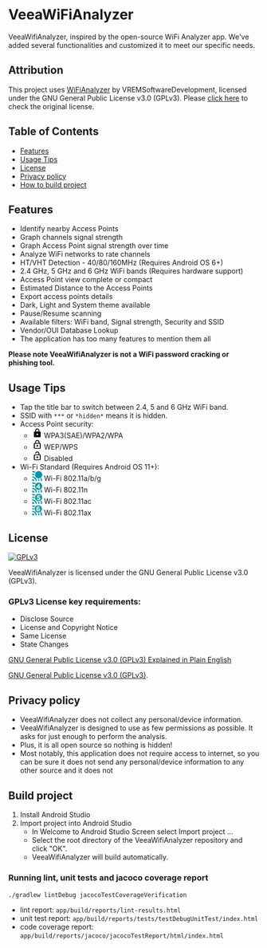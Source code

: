<h1>VeeaWiFiAnalyzer</h1>

VeeaWifiAnalyzer, inspired by the open-source WiFi Analyzer app. We've added several functionalities and customized it to meet our specific needs.

## Attribution

This project uses [WiFiAnalyzer](https://github.com/VREMSoftwareDevelopment/WiFiAnalyzer) by VREMSoftwareDevelopment, licensed under the GNU General Public License v3.0 (GPLv3). 
Please [click here](https://github.com/VREMSoftwareDevelopment/WiFiAnalyzer?tab=GPL-3.0-1-ov-file) to check the original license. 


## Table of Contents

- [Features](#features)
- [Usage Tips](#usage-tips)
- [License](#license)
- [Privacy policy](#privacy-policy)
- [How to build project](#build-project)

## Features

* Identify nearby Access Points
* Graph channels signal strength
* Graph Access Point signal strength over time
* Analyze WiFi networks to rate channels
* HT/VHT Detection - 40/80/160MHz (Requires Android OS 6+)
* 2.4 GHz, 5 GHz and 6 GHz WiFi bands (Requires hardware support)
* Access Point view complete or compact
* Estimated Distance to the Access Points
* Export access points details
* Dark, Light and System theme available
* Pause/Resume scanning
* Available filters: WiFi band, Signal strength, Security and SSID
* Vendor/OUI Database Lookup
* The application has too many features to mention them all

**Please note VeeaWifiAnalyzer is not a WiFi password cracking or phishing tool.**

## Usage Tips

* Tap the title bar to switch between 2.4, 5 and 6 GHz WiFi band.
* SSID with `***` or `*hidden*` means it is hidden.
* Access Point security:
    * <img src="images/ic_lock_black_18dp.png" alt="WPA2/WPA" height="20"> WPA3(SAE)/WPA2/WPA 
    * <img src="images/ic_lock_outline_black_18dp.png" alt="WEP/WPS" height="20"> WEP/WPS
    * <img src="images/ic_lock_open_black_18dp.png" alt="Disabled" height="20"> Disabled
* Wi-Fi Standard (Requires Android OS 11+):
    * <img src="images/ic_wifi_legacy.png" alt="Wi-Fi 802.11a/b/g" height="20"> Wi-Fi 802.11a/b/g
    * <img src="images/ic_wifi_4.png" alt="Wi-Fi 802.11n" height="20"> Wi-Fi 802.11n
    * <img src="images/ic_wifi_5.png" alt="Wi-Fi 802.11ac" height="20"> Wi-Fi 802.11ac
    * <img src="images/ic_wifi_6.png" alt="Wi-Fi 802.11ax" height="20"> Wi-Fi 802.11ax

## License

[<img src="https://www.gnu.org/graphics/gplv3-127x51.png" alt="GPLv3" >](http://www.gnu.org/licenses/gpl-3.0.html)

VeeaWifiAnalyzer is licensed under the GNU General Public License v3.0 (GPLv3).

### GPLv3 License key requirements:

* Disclose Source
* License and Copyright Notice
* Same License
* State Changes

[GNU General Public License v3.0 (GPLv3) Explained in Plain English](https://tldrlegal.com/license/gnu-general-public-license-v3-(gpl-3))

[GNU General Public License v3.0 (GPLv3)](http://www.gnu.org/licenses/gpl-3.0.html).

## Privacy policy

* VeeaWifiAnalyzer does not collect any personal/device information.
* VeeaWifiAnalyzer is designed to use as few permissions as possible. It asks for just enough to perform the analysis. 
* Plus, it is all open source so nothing is hidden! 
* Most notably, this application does not require access to internet, so you can be sure it does not send any personal/device information to any other source and it does not 


## Build project

1. Install Android Studio
2. Import project into Android Studio
    * In Welcome to Android Studio Screen select Import project ...
    * Select the root directory of the VeeaWifiAnalyzer repository and click "OK".
    * VeeaWifiAnalyzer will build automatically.

### Running lint, unit tests and jacoco coverage report

```
./gradlew lintDebug jacocoTestCoverageVerification
```

- lint report: `app/build/reports/lint-results.html`
- unit test report: `app/build/reports/tests/testDebugUnitTest/index.html`
- code coverage report: `app/build/reports/jacoco/jacocoTestReport/html/index.html`
